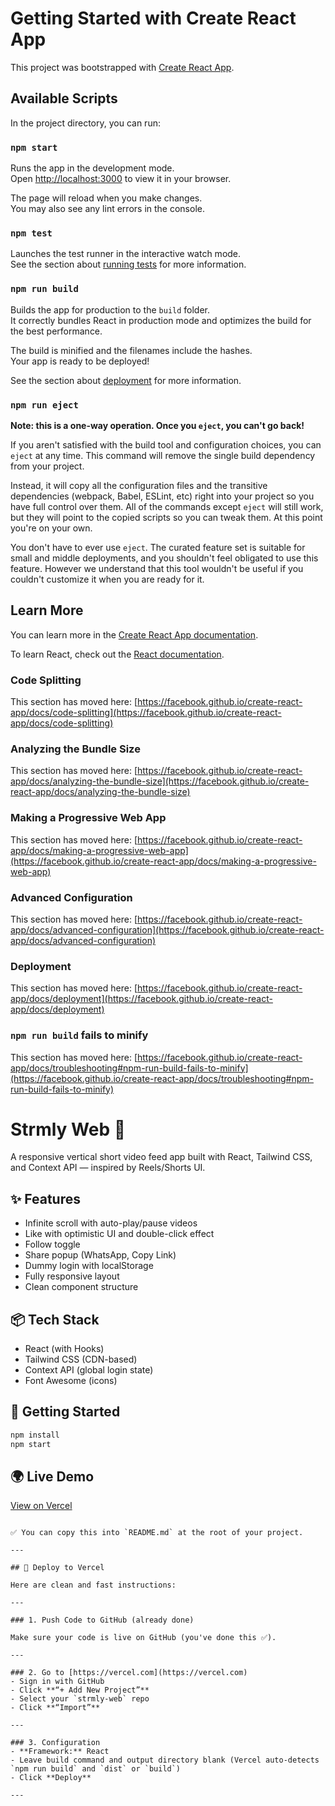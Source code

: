 # Getting Started with Create React App

This project was bootstrapped with [Create React App](https://github.com/facebook/create-react-app).

## Available Scripts

In the project directory, you can run:

### `npm start`

Runs the app in the development mode.\
Open [http://localhost:3000](http://localhost:3000) to view it in your browser.

The page will reload when you make changes.\
You may also see any lint errors in the console.

### `npm test`

Launches the test runner in the interactive watch mode.\
See the section about [running tests](https://facebook.github.io/create-react-app/docs/running-tests) for more information.

### `npm run build`

Builds the app for production to the `build` folder.\
It correctly bundles React in production mode and optimizes the build for the best performance.

The build is minified and the filenames include the hashes.\
Your app is ready to be deployed!

See the section about [deployment](https://facebook.github.io/create-react-app/docs/deployment) for more information.

### `npm run eject`

**Note: this is a one-way operation. Once you `eject`, you can't go back!**

If you aren't satisfied with the build tool and configuration choices, you can `eject` at any time. This command will remove the single build dependency from your project.

Instead, it will copy all the configuration files and the transitive dependencies (webpack, Babel, ESLint, etc) right into your project so you have full control over them. All of the commands except `eject` will still work, but they will point to the copied scripts so you can tweak them. At this point you're on your own.

You don't have to ever use `eject`. The curated feature set is suitable for small and middle deployments, and you shouldn't feel obligated to use this feature. However we understand that this tool wouldn't be useful if you couldn't customize it when you are ready for it.

## Learn More

You can learn more in the [Create React App documentation](https://facebook.github.io/create-react-app/docs/getting-started).

To learn React, check out the [React documentation](https://reactjs.org/).

### Code Splitting

This section has moved here: [https://facebook.github.io/create-react-app/docs/code-splitting](https://facebook.github.io/create-react-app/docs/code-splitting)

### Analyzing the Bundle Size

This section has moved here: [https://facebook.github.io/create-react-app/docs/analyzing-the-bundle-size](https://facebook.github.io/create-react-app/docs/analyzing-the-bundle-size)

### Making a Progressive Web App

This section has moved here: [https://facebook.github.io/create-react-app/docs/making-a-progressive-web-app](https://facebook.github.io/create-react-app/docs/making-a-progressive-web-app)

### Advanced Configuration

This section has moved here: [https://facebook.github.io/create-react-app/docs/advanced-configuration](https://facebook.github.io/create-react-app/docs/advanced-configuration)

### Deployment

This section has moved here: [https://facebook.github.io/create-react-app/docs/deployment](https://facebook.github.io/create-react-app/docs/deployment)

### `npm run build` fails to minify

This section has moved here: [https://facebook.github.io/create-react-app/docs/troubleshooting#npm-run-build-fails-to-minify](https://facebook.github.io/create-react-app/docs/troubleshooting#npm-run-build-fails-to-minify)

# Strmly Web 🎥

A responsive vertical short video feed app built with React, Tailwind CSS, and Context API — inspired by Reels/Shorts UI.

## ✨ Features

- Infinite scroll with auto-play/pause videos
- Like with optimistic UI and double-click effect
- Follow toggle
- Share popup (WhatsApp, Copy Link)
- Dummy login with localStorage
- Fully responsive layout
- Clean component structure

## 📦 Tech Stack

- React (with Hooks)
- Tailwind CSS (CDN-based)
- Context API (global login state)
- Font Awesome (icons)

## 🚀 Getting Started

```bash
npm install
npm start
````

## 🌍 Live Demo

[View on Vercel](https://your-vercel-url.vercel.app)

```

✅ You can copy this into `README.md` at the root of your project.

---

## 🚀 Deploy to Vercel

Here are clean and fast instructions:

---

### 1. Push Code to GitHub (already done)

Make sure your code is live on GitHub (you've done this ✅).

---

### 2. Go to [https://vercel.com](https://vercel.com)  
- Sign in with GitHub  
- Click **“+ Add New Project”**  
- Select your `strmly-web` repo  
- Click **“Import”**

---

### 3. Configuration
- **Framework:** React  
- Leave build command and output directory blank (Vercel auto-detects `npm run build` and `dist` or `build`)  
- Click **Deploy**

---

